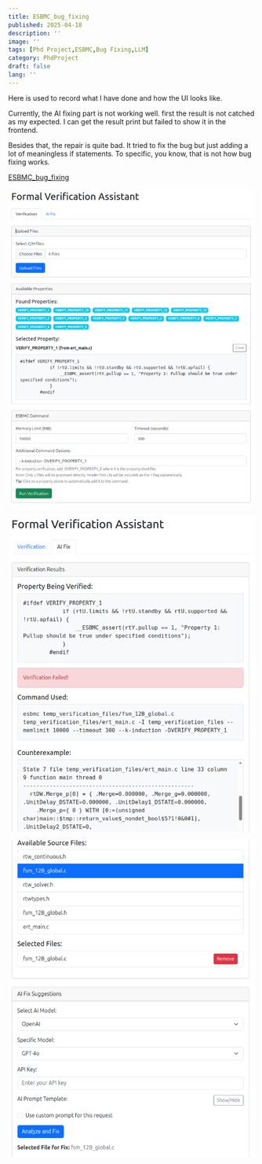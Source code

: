 ```yaml
---
title: ESBMC_bug_fixing
published: 2025-04-18
description: ''
image: ''
tags: [Phd Project,ESBMC,Bug Fixing,LLM]
category: PhdProject
draft: false 
lang: ''
---
```


Here is used to record what I have done and how the UI looks like.

Currently, the AI fixing part is not working well. first the result is not catched as my expected. I can get the result print but failed to show it in the frontend.

Besides that, the repair is quite bad. It tried to fix the bug but just adding a lot of meaningless if statements. To specific, you know, that is not how bug fixing works.



[ESBMC_bug_fixing](https://github.com/LukeW1999/FuncLLM_esbmc)


![Formal Verification Assistant](./images/FVA_1.png)

![Formal Verification Assistant](./images/FVA_2.png)

![Formal Verification Assistant](./images/FVA_3.png)
